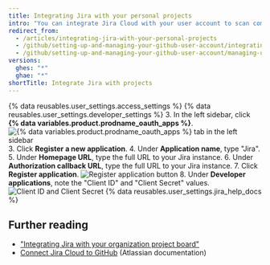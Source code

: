 ```yaml
---
title: Integrating Jira with your personal projects
intro: "You can integrate Jira Cloud with your user account to scan commits and pull requests, creating relevant metadata and hyperlinks in any mentioned Jira issues."
redirect_from:
  - /articles/integrating-jira-with-your-personal-projects
  - /github/setting-up-and-managing-your-github-user-account/integrating-jira-with-your-personal-projects
  - /github/setting-up-and-managing-your-github-user-account/managing-user-account-settings/integrating-jira-with-your-personal-projects
versions:
  ghes: "*"
  ghae: "*"
shortTitle: Integrate Jira with projects
---
```


{% data reusables.user_settings.access_settings %}
{% data reusables.user_settings.developer_settings %} 3. In the left sidebar, click **{% data variables.product.prodname_oauth_apps %}**.
![{% data variables.product.prodname_oauth_apps %} tab in the left sidebar](/assets/images/help/settings/developer-settings-oauth-apps.png) 3. Click **Register a new application**. 4. Under **Application name**, type "Jira". 5. Under **Homepage URL**, type the full URL to your Jira instance. 6. Under **Authorization callback URL**, type the full URL to your Jira instance. 7. Click **Register application**.
![Register application button](/assets/images/help/oauth/register-application-button.png) 8. Under **Developer applications**, note the "Client ID" and "Client Secret" values.
![Client ID and Client Secret](/assets/images/help/oauth/client-id-and-secret.png)
{% data reusables.user_settings.jira_help_docs %}

## Further reading

- ["Integrating Jira with your organization project board"](/articles/integrating-jira-with-your-organization-project-board)
- <a href="https://confluence.atlassian.com/adminjiracloud/connect-jira-cloud-to-github-814188429.html" data-proofer-ignore>Connect Jira Cloud to GitHub</a> (Atlassian documentation)

